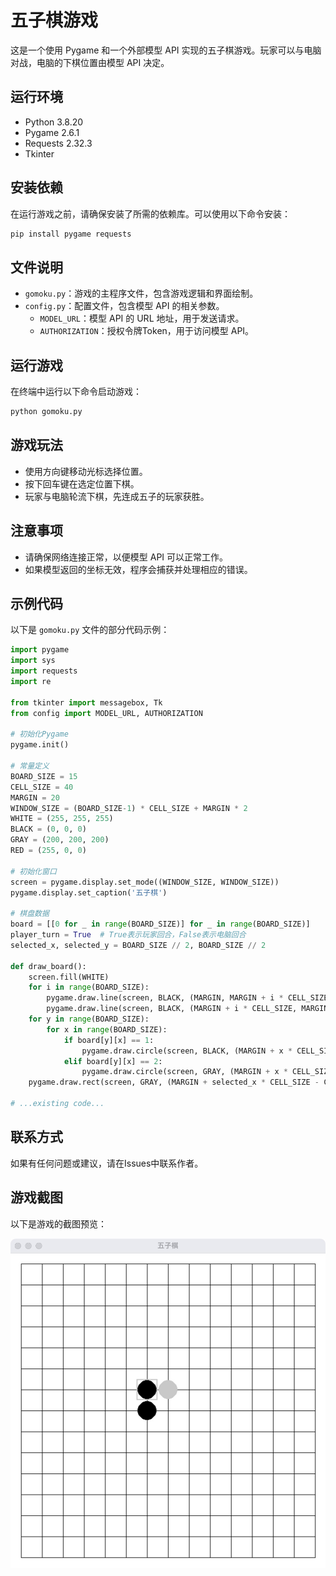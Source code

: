 # 五子棋游戏

这是一个使用 Pygame 和一个外部模型 API 实现的五子棋游戏。玩家可以与电脑对战，电脑的下棋位置由模型 API 决定。

## 运行环境

- Python 3.8.20
- Pygame 2.6.1
- Requests 2.32.3
- Tkinter

## 安装依赖

在运行游戏之前，请确保安装了所需的依赖库。可以使用以下命令安装：

```bash
pip install pygame requests
```

## 文件说明

- `gomoku.py`：游戏的主程序文件，包含游戏逻辑和界面绘制。
- `config.py`：配置文件，包含模型 API 的相关参数。
    - `MODEL_URL`：模型 API 的 URL 地址，用于发送请求。
    - `AUTHORIZATION`：授权令牌Token，用于访问模型 API。

## 运行游戏

在终端中运行以下命令启动游戏：

```bash
python gomoku.py
```

## 游戏玩法

- 使用方向键移动光标选择位置。
- 按下回车键在选定位置下棋。
- 玩家与电脑轮流下棋，先连成五子的玩家获胜。

## 注意事项

- 请确保网络连接正常，以便模型 API 可以正常工作。
- 如果模型返回的坐标无效，程序会捕获并处理相应的错误。

## 示例代码

以下是 `gomoku.py` 文件的部分代码示例：

```python
import pygame
import sys
import requests
import re

from tkinter import messagebox, Tk
from config import MODEL_URL, AUTHORIZATION

# 初始化Pygame
pygame.init()

# 常量定义
BOARD_SIZE = 15
CELL_SIZE = 40
MARGIN = 20
WINDOW_SIZE = (BOARD_SIZE-1) * CELL_SIZE + MARGIN * 2
WHITE = (255, 255, 255)
BLACK = (0, 0, 0)
GRAY = (200, 200, 200)
RED = (255, 0, 0)

# 初始化窗口
screen = pygame.display.set_mode((WINDOW_SIZE, WINDOW_SIZE))
pygame.display.set_caption('五子棋')

# 棋盘数据
board = [[0 for _ in range(BOARD_SIZE)] for _ in range(BOARD_SIZE)]
player_turn = True  # True表示玩家回合，False表示电脑回合
selected_x, selected_y = BOARD_SIZE // 2, BOARD_SIZE // 2

def draw_board():
    screen.fill(WHITE)
    for i in range(BOARD_SIZE):
        pygame.draw.line(screen, BLACK, (MARGIN, MARGIN + i * CELL_SIZE), (WINDOW_SIZE - MARGIN, MARGIN + i * CELL_SIZE))
        pygame.draw.line(screen, BLACK, (MARGIN + i * CELL_SIZE, MARGIN), (MARGIN + i * CELL_SIZE, WINDOW_SIZE - MARGIN))
    for y in range(BOARD_SIZE):
        for x in range(BOARD_SIZE):
            if board[y][x] == 1:
                pygame.draw.circle(screen, BLACK, (MARGIN + x * CELL_SIZE, MARGIN + y * CELL_SIZE), CELL_SIZE // 2 - 2)
            elif board[y][x] == 2:
                pygame.draw.circle(screen, GRAY, (MARGIN + x * CELL_SIZE, MARGIN + y * CELL_SIZE), CELL_SIZE // 2 - 2)
    pygame.draw.rect(screen, GRAY, (MARGIN + selected_x * CELL_SIZE - CELL_SIZE // 2, MARGIN + selected_y * CELL_SIZE - CELL_SIZE // 2, CELL_SIZE, CELL_SIZE), 2)

# ...existing code...
```

## 联系方式

如果有任何问题或建议，请在Issues中联系作者。

## 游戏截图

以下是游戏的截图预览：

![游戏截图](./1742797643380.jpg)
